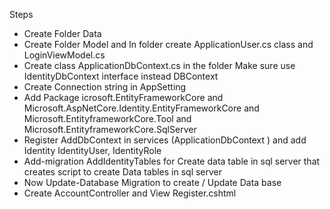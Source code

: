Steps

- Create Folder Data
- Create Folder Model and In folder create ApplicationUser.cs class and LoginViewModel.cs 
- Create class ApplicationDbContext.cs in the folder
	Make sure use IdentityDbContext interface instead DBContext
- Create Connection string in AppSetting
- Add Package icrosoft.EntityFrameworkCore and Microsoft.AspNetCore.Identity.EntityFrameworkCore and Microsoft.EntityframeworkCore.Tool and Microsoft.EntityframeworkCore.SqlServer
- Register AddDbContext in services (ApplicationDbContext ) and add Identity IdentityUser, IdentityRole
- Add-migration AddIdentityTables for Create data table in sql server that creates script to create Data tables in sql server 
- Now Update-Database Migration to create / Update Data base
- Create AccountController and View Register.cshtml 


